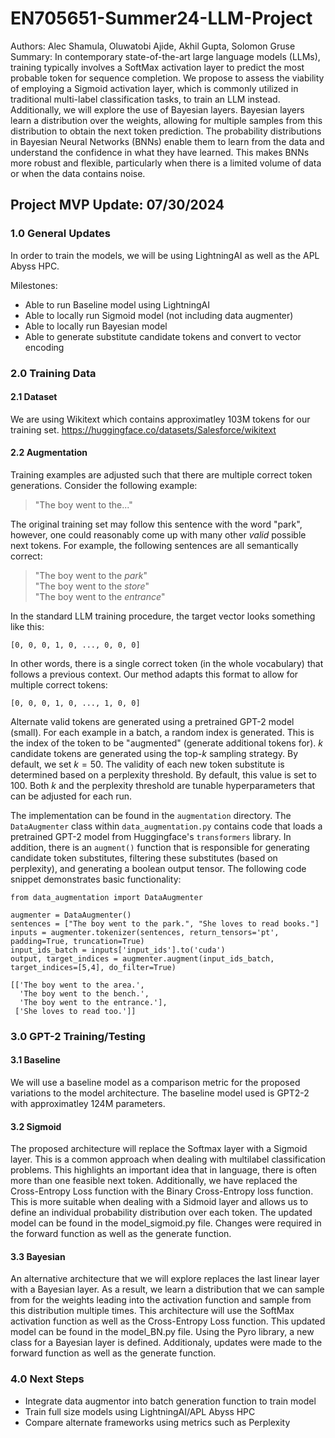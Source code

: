 # EN705651-Summer24-LLM-Project

Authors: Alec Shamula, Oluwatobi Ajide, Akhil Gupta, Solomon Gruse   
Summary: 
In contemporary state-of-the-art large language models (LLMs), training typically involves a SoftMax activation layer to predict the most probable token for sequence completion. We propose to assess the viability of employing a Sigmoid activation layer, which is commonly utilized in traditional multi-label classification tasks, to train an LLM instead. Additionally, we will explore the use of Bayesian layers. Bayesian layers learn a distribution over the weights, allowing for multiple samples from this distribution to obtain the next token prediction. The probability distributions in Bayesian Neural Networks (BNNs) enable them to learn from the data and understand the confidence in what they have learned. This makes BNNs more robust and flexible, particularly when there is a limited volume of data or when the data contains noise.



## Project MVP Update: 07/30/2024

### 1.0 General Updates
In order to train the models, we will be using LightningAI as well as the APL Abyss HPC. 

Milestones:
- Able to run Baseline model using LightningAI
- Able to locally run Sigmoid model (not including data augmenter)
- Able to locally run Bayesian model
- Able to generate substitute candidate tokens and convert to vector encoding

### 2.0 Training Data

#### 2.1 Dataset
We are using Wikitext which contains approximatley 103M tokens for our training set.
https://huggingface.co/datasets/Salesforce/wikitext

#### 2.2 Augmentation

Training examples are adjusted such that there are multiple correct token generations. Consider the following example:

> "The boy went to the..."

The original training set may follow this sentence with the word "park", however, one could reasonably come up with many other *valid* possible next tokens. For example, the following sentences are all semantically correct:

> "The boy went to the *park*"  
> "The boy went to the *store*"  
> "The boy went to the *entrance*"

In the standard LLM training procedure, the target vector looks something like this:

`[0, 0, 0, 1, 0, ..., 0, 0, 0]`

In other words, there is a single correct token (in the whole vocabulary) that follows a previous context. Our method adapts this format to allow for multiple correct tokens:

`[0, 0, 0, 1, 0, ..., 1, 0, 0]`

Alternate valid tokens are generated using a pretrained GPT-2 model (small). For each example in a batch, a random index is generated. This is the index of the token to be "augmented" (generate additional tokens for). $k$ candidate tokens are generated using the top-$k$ sampling strategy. By default, we set $k = 50$. The validity of each new token substitute is determined based on a perplexity threshold. By default, this value is set to $100$. Both $k$ and the perplexity threshold are tunable hyperparameters that can be adjusted for each run.

The implementation can be found in the `augmentation` directory. The `DataAugmenter` class within `data_augmentation.py` contains code that loads a pretrained GPT-2 model from Huggingface's `transformers` library. In addition, there is an `augment()` function that is responsible for generating candidate token substitutes, filtering these substitutes (based on perplexity), and generating a boolean output tensor. The following code snippet demonstrates basic functionality:

```
from data_augmentation import DataAugmenter

augmenter = DataAugmenter()
sentences = ["The boy went to the park.", "She loves to read books."]
inputs = augmenter.tokenizer(sentences, return_tensors='pt', padding=True, truncation=True)
input_ids_batch = inputs['input_ids'].to('cuda')
output, target_indices = augmenter.augment(input_ids_batch, target_indices=[5,4], do_filter=True)
```

```
[['The boy went to the area.',
  'The boy went to the bench.',
  'The boy went to the entrance.'],
 ['She loves to read too.']]
```

### 3.0 GPT-2 Training/Testing

#### 3.1 Baseline
We will use a baseline model as a comparison metric for the proposed variations to the model architecture. The baseline model used is GPT2-2 with approximatley 124M parameters.

#### 3.2 Sigmoid
The proposed architecture will replace the Softmax layer with a Sigmoid layer. This is a common approach when dealing with multilabel classification problems. This highlights an important idea that in language, there is often more than one feasible next token. Additionally, we have replaced the Cross-Entropy Loss function with the Binary Cross-Entropy loss function. This is more suitable when dealing with a Sidmoid layer and allows us to define an individual probability distribution over each token. The updated model can be found in the model_sigmoid.py file. Changes were required in the forward function as well as the generate function.

#### 3.3 Bayesian
An alternative architecture that we will explore replaces the last linear layer with a Bayesian layer. As a result, we learn a distribution that we can sample from for the weights leading into the activation function and sample from this distribution multiple times. This architecture will use the SoftMax activation function as well as the Cross-Entropy Loss function. This updated model can be found in the model_BN.py file. Using the Pyro library, a new class for a Bayesian layer is defined. Additionaly, updates were made to the forward function as well as the generate function.

### 4.0 Next Steps
- Integrate data augmentor into batch generation function to train model
- Train full size models using LightningAI/APL Abyss HPC
- Compare alternate frameworks using metrics such as Perplexity
